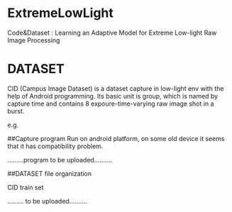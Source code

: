 # ExtremeLowLight
Code&amp;Dataset : Learning an Adaptive Model for Extreme Low-light Raw Image Processing


# DATASET
CID (Campus Image Dataset) is a dataset capture in low-light env with the help of Android programming.
Its basic unit is group, which is named by capture time and contains 8 expoure-time-varying raw image shot in a burst.

e.g.




##Capture program
Run on android platform, on some old device it seems that it has compatibility problem.

.........program to be uploaded..........

##DATASET file organization

CID train set

......... to be uploaded..........
